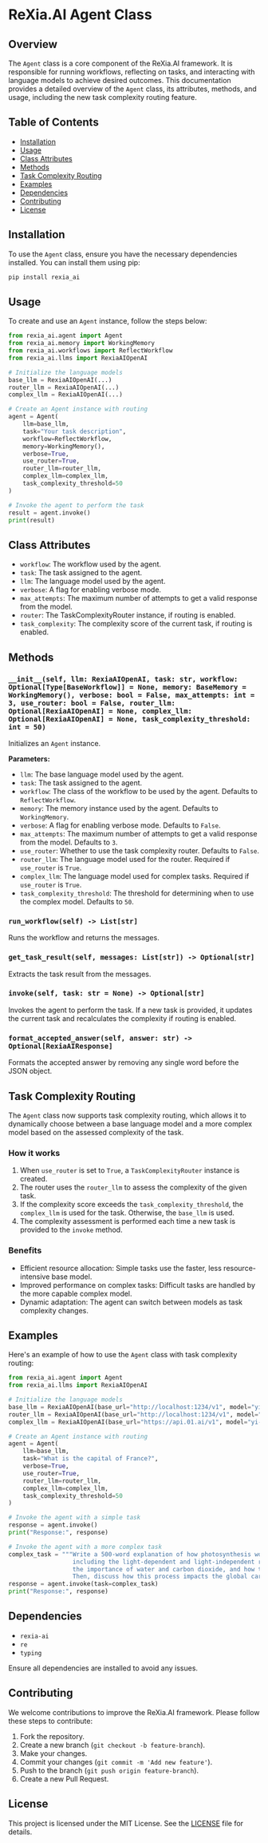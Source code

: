 # ReXia.AI Agent Class

## Overview

The `Agent` class is a core component of the ReXia.AI framework. It is responsible for running workflows, reflecting on tasks, and interacting with language models to achieve desired outcomes. This documentation provides a detailed overview of the `Agent` class, its attributes, methods, and usage, including the new task complexity routing feature.

## Table of Contents

- [Installation](#installation)
- [Usage](#usage)
- [Class Attributes](#class-attributes)
- [Methods](#methods)
- [Task Complexity Routing](#task-complexity-routing)
- [Examples](#examples)
- [Dependencies](#dependencies)
- [Contributing](#contributing)
- [License](#license)

## Installation

To use the `Agent` class, ensure you have the necessary dependencies installed. You can install them using pip:

```bash
pip install rexia_ai
```

## Usage

To create and use an `Agent` instance, follow the steps below:

```python
from rexia_ai.agent import Agent
from rexia_ai.memory import WorkingMemory
from rexia_ai.workflows import ReflectWorkflow
from rexia_ai.llms import RexiaAIOpenAI

# Initialize the language models
base_llm = RexiaAIOpenAI(...)
router_llm = RexiaAIOpenAI(...)
complex_llm = RexiaAIOpenAI(...)

# Create an Agent instance with routing
agent = Agent(
    llm=base_llm,
    task="Your task description",
    workflow=ReflectWorkflow,
    memory=WorkingMemory(),
    verbose=True,
    use_router=True,
    router_llm=router_llm,
    complex_llm=complex_llm,
    task_complexity_threshold=50
)

# Invoke the agent to perform the task
result = agent.invoke()
print(result)
```

## Class Attributes

- `workflow`: The workflow used by the agent.
- `task`: The task assigned to the agent.
- `llm`: The language model used by the agent.
- `verbose`: A flag for enabling verbose mode.
- `max_attempts`: The maximum number of attempts to get a valid response from the model.
- `router`: The TaskComplexityRouter instance, if routing is enabled.
- `task_complexity`: The complexity score of the current task, if routing is enabled.

## Methods

### `__init__(self, llm: RexiaAIOpenAI, task: str, workflow: Optional[Type[BaseWorkflow]] = None, memory: BaseMemory = WorkingMemory(), verbose: bool = False, max_attempts: int = 3, use_router: bool = False, router_llm: Optional[RexiaAIOpenAI] = None, complex_llm: Optional[RexiaAIOpenAI] = None, task_complexity_threshold: int = 50)`

Initializes an `Agent` instance.

**Parameters:**

- `llm`: The base language model used by the agent.
- `task`: The task assigned to the agent.
- `workflow`: The class of the workflow to be used by the agent. Defaults to `ReflectWorkflow`.
- `memory`: The memory instance used by the agent. Defaults to `WorkingMemory`.
- `verbose`: A flag for enabling verbose mode. Defaults to `False`.
- `max_attempts`: The maximum number of attempts to get a valid response from the model. Defaults to `3`.
- `use_router`: Whether to use the task complexity router. Defaults to `False`.
- `router_llm`: The language model used for the router. Required if `use_router` is `True`.
- `complex_llm`: The language model used for complex tasks. Required if `use_router` is `True`.
- `task_complexity_threshold`: The threshold for determining when to use the complex model. Defaults to `50`.

### `run_workflow(self) -> List[str]`

Runs the workflow and returns the messages.

### `get_task_result(self, messages: List[str]) -> Optional[str]`

Extracts the task result from the messages.

### `invoke(self, task: str = None) -> Optional[str]`

Invokes the agent to perform the task. If a new task is provided, it updates the current task and recalculates the complexity if routing is enabled.

### `format_accepted_answer(self, answer: str) -> Optional[RexiaAIResponse]`

Formats the accepted answer by removing any single word before the JSON object.

## Task Complexity Routing

The `Agent` class now supports task complexity routing, which allows it to dynamically choose between a base language model and a more complex model based on the assessed complexity of the task.

### How it works

1. When `use_router` is set to `True`, a `TaskComplexityRouter` instance is created.
2. The router uses the `router_llm` to assess the complexity of the given task.
3. If the complexity score exceeds the `task_complexity_threshold`, the `complex_llm` is used for the task. Otherwise, the `base_llm` is used.
4. The complexity assessment is performed each time a new task is provided to the `invoke` method.

### Benefits

- Efficient resource allocation: Simple tasks use the faster, less resource-intensive base model.
- Improved performance on complex tasks: Difficult tasks are handled by the more capable complex model.
- Dynamic adaptation: The agent can switch between models as task complexity changes.

## Examples

Here's an example of how to use the `Agent` class with task complexity routing:

```python
from rexia_ai.agent import Agent
from rexia_ai.llms import RexiaAIOpenAI

# Initialize the language models
base_llm = RexiaAIOpenAI(base_url="http://localhost:1234/v1", model="yi-1.5", temperature=0)
router_llm = RexiaAIOpenAI(base_url="http://localhost:1234/v1", model="yi-1.5", temperature=0)
complex_llm = RexiaAIOpenAI(base_url="https://api.01.ai/v1", model="yi-large", temperature=0, api_key=YI_LARGE_API_KEY)

# Create an Agent instance with routing
agent = Agent(
    llm=base_llm,
    task="What is the capital of France?",
    verbose=True,
    use_router=True,
    router_llm=router_llm,
    complex_llm=complex_llm,
    task_complexity_threshold=50
)

# Invoke the agent with a simple task
response = agent.invoke()
print("Response:", response)

# Invoke the agent with a more complex task
complex_task = """Write a 500-word explanation of how photosynthesis works in plants, 
                  including the light-dependent and light-independent reactions. Describe the role of chlorophyll, 
                  the importance of water and carbon dioxide, and how the process produces glucose and oxygen. 
                  Then, discuss how this process impacts the global carbon cycle and its significance for life on Earth."""
response = agent.invoke(task=complex_task)
print("Response:", response)
```

## Dependencies

- `rexia-ai`
- `re`
- `typing`

Ensure all dependencies are installed to avoid any issues.

## Contributing

We welcome contributions to improve the ReXia.AI framework. Please follow these steps to contribute:

1. Fork the repository.
2. Create a new branch (`git checkout -b feature-branch`).
3. Make your changes.
4. Commit your changes (`git commit -m 'Add new feature'`).
5. Push to the branch (`git push origin feature-branch`).
6. Create a new Pull Request.

## License

This project is licensed under the MIT License. See the [LICENSE](LICENSE) file for details.
